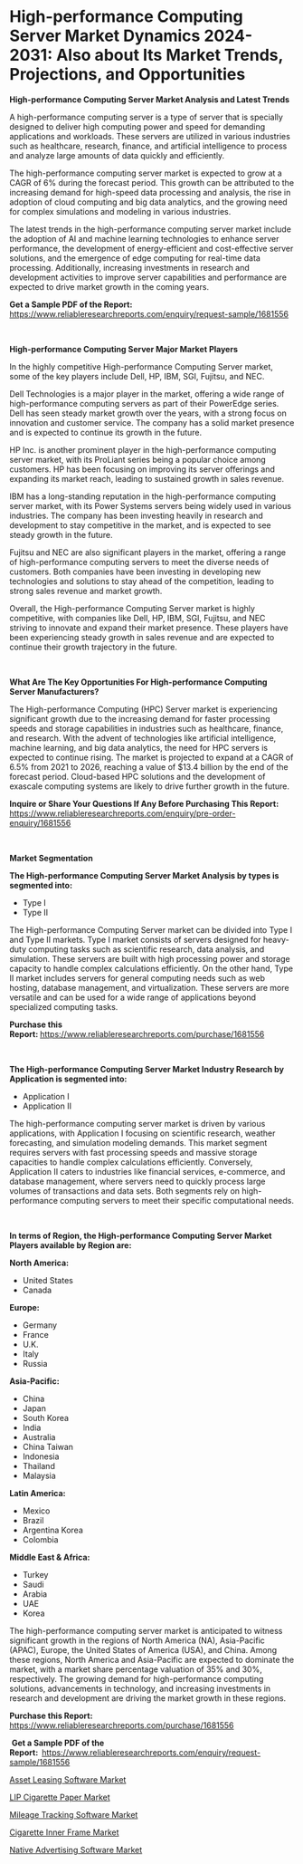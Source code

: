 <p><h1>High-performance Computing Server Market Dynamics 2024-2031: Also about Its Market Trends, Projections, and Opportunities</h1></p><p><strong>High-performance Computing Server Market Analysis and Latest Trends</strong></p>
<p><p>A high-performance computing server is a type of server that is specially designed to deliver high computing power and speed for demanding applications and workloads. These servers are utilized in various industries such as healthcare, research, finance, and artificial intelligence to process and analyze large amounts of data quickly and efficiently.</p><p>The high-performance computing server market is expected to grow at a CAGR of 6% during the forecast period. This growth can be attributed to the increasing demand for high-speed data processing and analysis, the rise in adoption of cloud computing and big data analytics, and the growing need for complex simulations and modeling in various industries.</p><p>The latest trends in the high-performance computing server market include the adoption of AI and machine learning technologies to enhance server performance, the development of energy-efficient and cost-effective server solutions, and the emergence of edge computing for real-time data processing. Additionally, increasing investments in research and development activities to improve server capabilities and performance are expected to drive market growth in the coming years.</p></p>
<p><strong>Get a Sample PDF of the Report:&nbsp;</strong> <a href="https://www.reliableresearchreports.com/enquiry/request-sample/1681556">https://www.reliableresearchreports.com/enquiry/request-sample/1681556</a></p>
<p>&nbsp;</p>
<p><strong>High-performance Computing Server Major Market Players</strong></p>
<p><p>In the highly competitive High-performance Computing Server market, some of the key players include Dell, HP, IBM, SGI, Fujitsu, and NEC. </p><p>Dell Technologies is a major player in the market, offering a wide range of high-performance computing servers as part of their PowerEdge series. Dell has seen steady market growth over the years, with a strong focus on innovation and customer service. The company has a solid market presence and is expected to continue its growth in the future.</p><p>HP Inc. is another prominent player in the high-performance computing server market, with its ProLiant series being a popular choice among customers. HP has been focusing on improving its server offerings and expanding its market reach, leading to sustained growth in sales revenue.</p><p>IBM has a long-standing reputation in the high-performance computing server market, with its Power Systems servers being widely used in various industries. The company has been investing heavily in research and development to stay competitive in the market, and is expected to see steady growth in the future.</p><p>Fujitsu and NEC are also significant players in the market, offering a range of high-performance computing servers to meet the diverse needs of customers. Both companies have been investing in developing new technologies and solutions to stay ahead of the competition, leading to strong sales revenue and market growth.</p><p>Overall, the High-performance Computing Server market is highly competitive, with companies like Dell, HP, IBM, SGI, Fujitsu, and NEC striving to innovate and expand their market presence. These players have been experiencing steady growth in sales revenue and are expected to continue their growth trajectory in the future.</p></p>
<p>&nbsp;</p>
<p><strong>What Are The Key Opportunities For High-performance Computing Server Manufacturers?</strong></p>
<p><p>The High-performance Computing (HPC) Server market is experiencing significant growth due to the increasing demand for faster processing speeds and storage capabilities in industries such as healthcare, finance, and research. With the advent of technologies like artificial intelligence, machine learning, and big data analytics, the need for HPC servers is expected to continue rising. The market is projected to expand at a CAGR of 6.5% from 2021 to 2026, reaching a value of $13.4 billion by the end of the forecast period. Cloud-based HPC solutions and the development of exascale computing systems are likely to drive further growth in the future.</p></p>
<p><strong>Inquire or Share Your Questions If Any Before Purchasing This Report:</strong> <a href="https://www.reliableresearchreports.com/enquiry/pre-order-enquiry/1681556">https://www.reliableresearchreports.com/enquiry/pre-order-enquiry/1681556</a></p>
<p>&nbsp;</p>
<p><strong>Market Segmentation</strong></p>
<p><strong>The High-performance Computing Server Market Analysis by types is segmented into:</strong></p>
<p><ul><li>Type I</li><li>Type II</li></ul></p>
<p><p>The High-performance Computing Server market can be divided into Type I and Type II markets. Type I market consists of servers designed for heavy-duty computing tasks such as scientific research, data analysis, and simulation. These servers are built with high processing power and storage capacity to handle complex calculations efficiently. On the other hand, Type II market includes servers for general computing needs such as web hosting, database management, and virtualization. These servers are more versatile and can be used for a wide range of applications beyond specialized computing tasks.</p></p>
<p><strong>Purchase this Report:&nbsp;</strong><a href="https://www.reliableresearchreports.com/purchase/1681556">https://www.reliableresearchreports.com/purchase/1681556</a></p>
<p>&nbsp;</p>
<p><strong>The High-performance Computing Server Market Industry Research by Application is segmented into:</strong></p>
<p><ul><li>Application I</li><li>Application II</li></ul></p>
<p><p>The high-performance computing server market is driven by various applications, with Application I focusing on scientific research, weather forecasting, and simulation modeling demands. This market segment requires servers with fast processing speeds and massive storage capacities to handle complex calculations efficiently. Conversely, Application II caters to industries like financial services, e-commerce, and database management, where servers need to quickly process large volumes of transactions and data sets. Both segments rely on high-performance computing servers to meet their specific computational needs.</p></p>
<p>&nbsp;</p>
<p><strong>In terms of Region, the High-performance Computing Server Market Players available by Region are:</strong></p>
<p>
    <p> <strong> North America: </strong>
        <ul>
            <li>United States</li>
            <li>Canada</li>
        </ul>
        </p> 
    <p> <strong> Europe: </strong>
        <ul>
            <li>Germany</li>
            <li>France</li>
            <li>U.K.</li>
            <li>Italy</li>
            <li>Russia</li>
        </ul>
        </p> 
    <p> <strong> Asia-Pacific: </strong>
        <ul>
            <li>China</li>
            <li>Japan</li>
            <li>South Korea</li>
            <li>India</li>
            <li>Australia</li>
            <li>China Taiwan</li>
            <li>Indonesia</li>
            <li>Thailand</li>
            <li>Malaysia</li>
        </ul>
        </p> 
    <p> <strong> Latin America: </strong>
        <ul>
            <li>Mexico</li>
            <li>Brazil</li>
            <li>Argentina Korea</li>
            <li>Colombia</li>
        </ul>
        </p> 
    <p> <strong> Middle East & Africa: </strong>
        <ul>
            <li>Turkey</li>
            <li>Saudi</li>
            <li>Arabia</li>
            <li>UAE</li>
            <li>Korea</li>
        </ul>
    </p>
    </p>
<p><p>The high-performance computing server market is anticipated to witness significant growth in the regions of North America (NA), Asia-Pacific (APAC), Europe, the United States of America (USA), and China. Among these regions, North America and Asia-Pacific are expected to dominate the market, with a market share percentage valuation of 35% and 30%, respectively. The growing demand for high-performance computing solutions, advancements in technology, and increasing investments in research and development are driving the market growth in these regions.</p></p>
<p><strong>Purchase this Report: </strong><a href="https://www.reliableresearchreports.com/purchase/1681556">https://www.reliableresearchreports.com/purchase/1681556</a></p>
<p>&nbsp;<strong>Get a Sample PDF of the Report:&nbsp;&nbsp;</strong><a href="https://www.reliableresearchreports.com/enquiry/request-sample/1681556">https://www.reliableresearchreports.com/enquiry/request-sample/1681556</a></p>
<p><strong></strong></p>
<p><p><a href="https://medium.com/@hannahrivera83/asset-leasing-software-market-furnishes-information-on-market-share-market-trends-and-market-aaa1a79654f4">Asset Leasing Software Market</a></p><p><a href="https://github.com/globismark/Market-Research-Report-List-2/blob/main/lip-cigarette-paper-market.md">LIP Cigarette Paper Market</a></p><p><a href="https://medium.com/@hannahrivera83/mileage-tracking-software-market-trends-and-market-analysis-forecasted-for-period-2024-2031-968b0c52c2ae">Mileage Tracking Software Market</a></p><p><a href="https://github.com/prosalinda88/Market-Research-Report-List-3/blob/main/cigarette-inner-frame-market.md">Cigarette Inner Frame Market</a></p><p><a href="https://medium.com/@jaremington56468/native-advertising-software-market-trends-and-market-analysis-forecasted-for-period-2024-2031-b46e4f7aea03">Native Advertising Software Market</a></p></p>